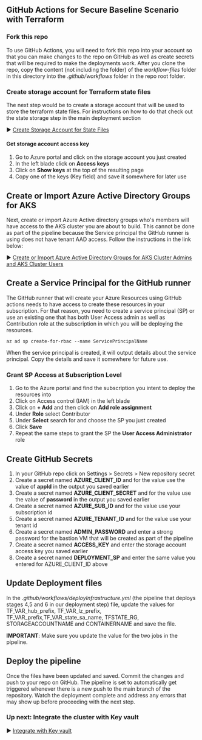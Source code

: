 ## GitHub Actions for Secure Baseline Scenario with Terraform

### Fork this repo 

To use GitHub Actions, you will need to fork this repo into your account so that you can make changes to the repo on GitHub as well as create secrets that will be required to make the deployments work. After you clone the repo, copy the content (not including the folder) of the *workflow-files* folder in this directory into the *.github/workflows* folder in the repo root folder. 

### Create storage account for Terraform state files

The next step would be to create a storage account that will be used to store the terraform state files. For instructions on how to do that check out the state storage step in the main deployment section

:arrow_forward: [Create Storage Account for State Files](../02-state-storage.md)

#### Get storage account access key

1. Go to Azure portal and click on the storage account you just created
2. In the left blade click on **Access keys**
3. Click on **Show keys** at the top of the resulting page
4. Copy one of the keys (Key field) and save it somewhere for later use



## Create or Import Azure Active Directory Groups for AKS

Next, create or import Azure Active directory groups who's members will have access to the AKS cluster you are about to build. This cannot be done as part of the pipeline because the Service principal the GitHub runner is using does not have tenant AAD access. Follow the instructions in the link below:

:arrow_forward: ​[Create or Import Azure Active Directory Groups for AKS Cluster Admins and AKS Cluster Users](../03-aad.md)

## Create a Service Principal for the GitHub runner

The GitHub runner that will create your Azure Resources using GitHub actions needs to have access to create these resources in your subscription. For that reason, you need to create a service principal (SP) or use an existing one that has both User Access admin as well as Contribution role at the subscription in which you will be deploying the resources. 

```
az ad sp create-for-rbac --name ServicePrincipalName
```

When the service principal is created, it will output details about the service principal. Copy the details and save it somewhere for future use.

### Grant SP Access at Subscription Level

1. Go to the Azure portal and find the subscription you intent to deploy the resources into
2. Click on Access control (IAM) in the left blade
3. Click on **+ Add** and then click on **Add role assignment**
4. Under **Role** select Contributor
5. Under **Select** search for and choose the SP you just created
6. Click **Save**
7. Repeat the same steps to grant the SP the **User Access Administrator** role

## Create GitHub Secrets

1. In your GitHub repo click on Settings > Secrets > New repository secret
2. Create a secret named **AZURE_CLIENT_ID** and for the value use the value of **appId** in the output you saved earlier
3. Create a secret named **AZURE_CLIENT_SECRET** and for the value use the value of **password** in the output you saved earlier
4. Create a secret named **AZURE_SUB_ID** and for the value use your subscription id
5. Create a secret named **AZURE_TENANT_ID** and for the value use your tenant id 
6. Create a secret named **ADMIN_PASSWORD** and enter a strong password for the bastion VM that will be created as part of the pipeline
7. Create a secret named **ACCESS_KEY** and enter the storage account access key you saved earlier
8. Create a secret named **DEPLOYMENT_SP** and enter the same value you entered for AZURE_CLIENT_ID above

## Update Deployment files

In the *.github/workflows/deployInfrastructure.yml* (the pipeline that deploys stages 4,5 and 6 in our deployment step) file, update the values for TF_VAR_hub_prefix, TF_VAR_lz_prefix, TF_VAR_prefix,TF_VAR_state_sa_name, TFSTATE_RG, STORAGEACCOUNTNAME and CONTAINERNAME and save the file. 

   **IMPORTANT**: Make sure you update the value for the two jobs in the pipeline.

## Deploy the pipeline

Once the files have been updated and saved. Commit the changes and push to your repo on GitHub. The pipeline is set to automatically get triggered whenever there is a new push to  the main branch of the repository. Watch the deployment complete and address any errors that may show up before proceeding with the next step.

### Up next: Integrate the cluster with Key vault

:arrow_forward: [Integrate with Key vault](../07-b-keyvault-addon.md)
